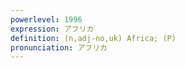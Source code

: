 ```yaml
---
powerlevel: 1996
expression: アフリカ
definition: (n,adj-no,uk) Africa; (P)
pronunciation: アフリカ
---
```

